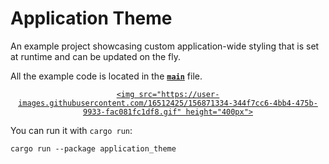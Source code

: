 # Application Theme
An example project showcasing custom application-wide styling that is set at runtime and can be updated on the fly.

All the example code is located in the __[`main`](src/main.rs)__ file.

<div align="center">

  <a href="https://user-images.githubusercontent.com/16512425/156871334-344f7cc6-4bb4-475b-9933-fac081fc1df8.gif">

    <img src="https://user-images.githubusercontent.com/16512425/156871334-344f7cc6-4bb4-475b-9933-fac081fc1df8.gif" height="400px">

  </a>

</div>

You can run it with `cargo run`:
```
cargo run --package application_theme
```

